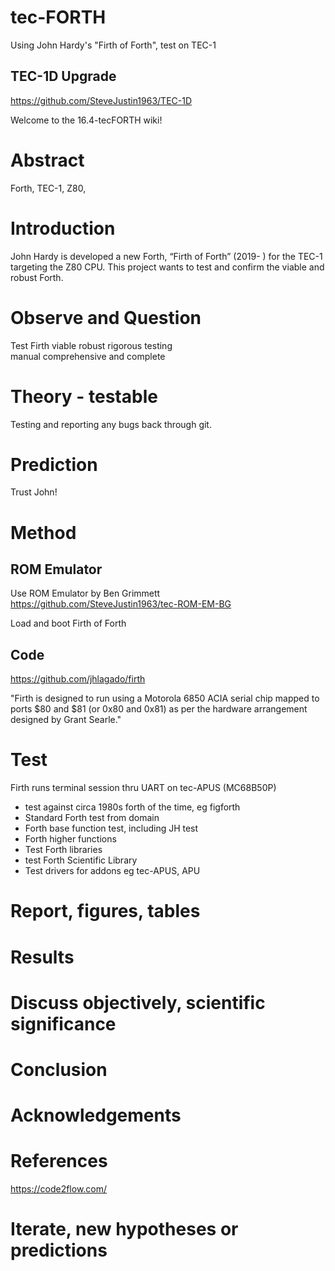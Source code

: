 # tec-FORTH

Using John Hardy's "Firth of Forth", test on TEC-1



## TEC-1D Upgrade
https://github.com/SteveJustin1963/TEC-1D


Welcome to the 16.4-tecFORTH wiki!


# Abstract
Forth, TEC-1, Z80, 

# Introduction 
John Hardy is developed a new Forth, “Firth of Forth” (2019- ) for the TEC-1 targeting the Z80 CPU. This project wants to test and confirm the viable and robust Forth.


# Observe and Question 
Test Firth 
viable 
robust 
rigorous testing  
manual comprehensive and complete

 
# Theory - testable
Testing and reporting any bugs back through git. 



# Prediction
Trust John! 
# Method 
## ROM Emulator
Use ROM Emulator by Ben Grimmett
https://github.com/SteveJustin1963/tec-ROM-EM-BG

Load and boot Firth of Forth 

## Code
https://github.com/jhlagado/firth

"Firth is designed to run using a Motorola 6850 ACIA serial chip mapped to ports $80 and $81 (or 0x80 and 0x81) as per the hardware arrangement designed by Grant Searle." 
 


# Test
Firth runs terminal session thru UART on tec-APUS (MC68B50P)
* test against circa 1980s forth of the time, eg figforth
* Standard Forth test from domain
* Forth base function test, including JH test
* Forth higher functions
* Test Forth libraries 
* test Forth Scientific Library
* Test drivers for addons eg tec-APUS, APU


# Report, figures, tables

# Results

# Discuss objectively, scientific significance 

# Conclusion 

# Acknowledgements

# References
https://code2flow.com/


# Iterate, new hypotheses or predictions





